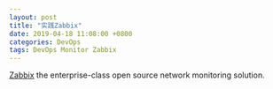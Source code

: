 ```yaml
---
layout: post
title: "实践Zabbix"
date: 2019-04-18 11:08:00 +0800
categories: DevOps
tags: DevOps Monitor Zabbix
---
```


[Zabbix](https://www.zabbix.com/) the enterprise-class open source network monitoring solution.
